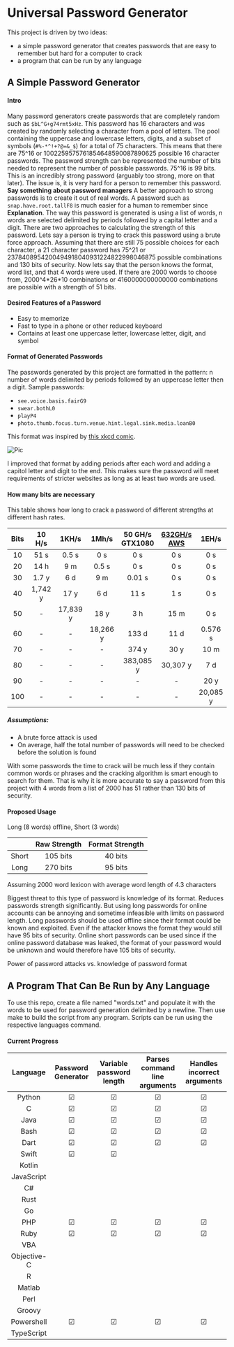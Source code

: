 

# Universal Password Generator

This project is driven by two ideas: 

- a simple password generator that creates passwords that are easy to remember but hard for a computer to crack
- a program that can be run by any language

## A Simple Password Generator

#### Intro

Many password generators create passwords that are completely random such as `$bL^G+g74rmt5xHz`. This password has 16 characters and was created by randomly selecting a character from a pool of letters. The pool containing the uppercase and lowercase letters, digits, and a subset of symbols (`#%-*^!+?@=&_$`) for a total of 75 characters. This means that there are 75^16 or 1002259575761854648590087890625 possible 16 character passwords. The password strength can be represented the number of bits needed to represent the number of possible passwords. 75^16 is 99 bits. This is an incredibly strong password (arguably too strong, more on that later). The issue is, it is very hard for a person to remember this password. **Say something about password managers** A better approach to strong passwords is to create it out of real words. A password such as `snap.have.root.tallF8` is much easier for a human to remember since **Explanation**. The way this password is generated is using a list of words, n words are selected delimited by periods followed by a capital letter and a digit. There are two approaches to calculating the strength of this password. Lets say a person is trying to crack this password using a brute force approach. Assuming that there are still 75 possible choices for each character, a 21 character password has 75^21 or 2378408954200494918040931224822998046875 possible combinations and 130 bits of security. Now lets say that the person knows the format, word list, and that 4 words were used. If there are 2000 words to choose from, 2000^4\*26\*10 combinations or 4160000000000000 combinations are possible with a strength of  51 bits. 

#### Desired Features of a Password

- Easy to memorize
- Fast to type in a phone or other reduced keyboard
- Contains at least one uppercase letter, lowercase letter, digit, and symbol

#### Format of Generated Passwords

The passwords generated by this project are formatted in the pattern: n number of words delimited by periods followed by an uppercase letter then a digit. Sample passwords:

- `see.voice.basis.fairG9`
- `swear.bothL0`
- `playP4`
- `photo.thumb.focus.turn.venue.hint.legal.sink.media.loanB0`

This format was inspired by [this xkcd comic](https://xkcd.com/936/).

![Pic](https://imgs.xkcd.com/comics/password_strength.png)

I improved that format by adding periods after each word and adding a capitol letter and digit to the end. This makes sure the password will meet requirements of stricter websites as long as at least two words are used.

#### How many bits are necessary

This table shows how long to crack a password of different strengths at different hash rates.

| Bits | 10 H/s  |  1KH/s   |  1Mh/s   | 50 GH/s GTX1080 | [632GH/s AWS](https://www.thesecurityfactory.be/password-cracking-speed/) |  1EH/s   |
| :--: | :-----: | :------: | :------: | :-------------: | :----------------------------------------------------------: | :------: |
|  10  |  51 s   |  0.5 s   |   0 s    |       0 s       |                             0 s                              |   0 s    |
|  20  |  14 h   |   9 m    |  0.5 s   |       0 s       |                             0 s                              |   0 s    |
|  30  |  1.7 y  |   6 d    |   9 m    |     0.01 s      |                             0 s                              |   0 s    |
|  40  | 1,742 y |   17 y   |   6 d    |      11 s       |                             1 s                              |   0 s    |
|  50  |    -    | 17,839 y |   18 y   |       3 h       |                             15 m                             |   0 s    |
|  60  |    -    |    -     | 18,266 y |      133 d      |                             11 d                             | 0.576 s  |
|  70  |    -    |    -     |    -     |      374 y      |                             30 y                             |   10 m   |
|  80  |    -    |    -     |    -     |    383,085 y    |                           30,307 y                           |   7 d    |
|  90  |    -    |    -     |    -     |        -        |                              -                               |   20 y   |
| 100  |    -    |    -     |    -     |        -        |                              -                               | 20,085 y |

##### Assumptions:

- A brute force attack is used
- On average, half the total number of passwords will need to be checked before the solution is found

With some passwords the time to crack will be much less if they contain common words or phrases and the cracking algorithm is smart enough to search for them. That is why it is more accurate to say a password from this project with 4 words from a list of 2000 has 51 rather than 130 bits of security. 

#### Proposed Usage

Long (8 words) offline, Short (3 words)

|       | Raw Strength | Format Strength |
| :---: | :----------: | :-------------: |
| Short |   105 bits   |     40 bits     |
| Long  |   270 bits   |     95 bits     |

Assuming 2000 word lexicon with average word length of 4.3 characters

Biggest threat to this type of password is knowledge of its format. Reduces passwords strength significantly. But using long passwords for online accounts can be annoying and sometime infeasible with limits on password length. Long passwords should be used offline since their format could be known and exploited. Even if the attacker knows the format they would still have 95 bits of security. Online short passwords can be used since if the online password database was leaked, the format of your password would be unknown and would therefore have 105 bits of security.

Power of password attacks vs. knowledge of password format



## A Program That Can Be Run by Any Language

To use this repo, create a file named "words.txt" and populate it with the words to be used for password generation delimited by a newline. Then use make to build the script from any program. Scripts can be run using the respective languages command. 



#### Current Progress

|  Language   | Password Generator | Variable password length | Parses command line arguments | Handles incorrect arguments |
| :---------: | :----------------: | :----------------------: | :---------------------------: | :-------------------------: |
|   Python    |         ☑          |            ☑             |               ☑               |              ☑              |
|      C      |         ☑          |            ☑             |               ☑               |              ☑              |
|    Java     |         ☑          |            ☑             |               ☑               |              ☑              |
|    Bash     |         ☑          |            ☑             |               ☑               |              ☑              |
|    Dart     |         ☑          |            ☑             |               ☑               |              ☑              |
|    Swift    |         ☑          |            ☑             |                               |                             |
|   Kotlin    |                    |                          |                               |                             |
| JavaScript  |                    |                          |                               |                             |
|     C#      |                    |                          |                               |                             |
|    Rust     |                    |                          |                               |                             |
|     Go      |                    |                          |                               |                             |
|     PHP     |         ☑          |            ☑             |               ☑               |              ☑              |
|    Ruby     |         ☑          |            ☑             |               ☑               |              ☑              |
|     VBA     |                    |                          |                               |                             |
| Objective-C |                    |                          |                               |                             |
|      R      |                    |                          |                               |                             |
|   Matlab    |                    |                          |                               |                             |
|    Perl     |                    |                          |                               |                             |
|   Groovy    |                    |                          |                               |                             |
| Powershell  |         ☑          |            ☑             |               ☑               |              ☑              |
| TypeScript  |                    |                          |                               |                             |

